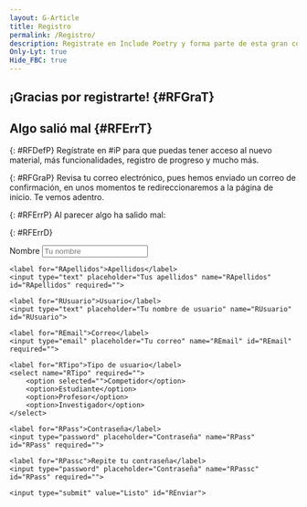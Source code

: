 ```yaml
---
layout: G-Article
title: Registro
permalink: /Registro/
description: Registrate en Include Poetry y forma parte de esta gran comunidad
Only-Lyt: true
Hide_FBC: true
---
```


## ¡Gracias por registrarte! {#RFGraT}

## Algo salió mal {#RFErrT}

{: #RFDefP}
Regístrate en #iP para que puedas tener acceso al nuevo material, más funcionalidades, registro de progreso y mucho más.

{: #RFGraP}
Revisa tu correo electrónico, pues hemos enviado un correo de confirmación, en unos momentos te redireccionaremos a la página de inicio. Te vemos adentro.

{: #RFErrP}
Al parecer algo ha salido mal: 

{: #RFErrD}
> 

<form id="RegisterForm">
    <label for="RNombre">Nombre</label> 
    <input type="text" placeholder="Tu nombre" name="RNombre" id="RNombre">

    <label for="RApellidos">Apellidos</label> 
    <input type="text" placeholder="Tus apellidos" name="RApellidos" id="RApellidos" required="">

    <label for="RUsuario">Usuario</label> 
    <input type="text" placeholder="Tu nombre de usuario" name="RUsuario" id="RUsuario">
    
    <label for="REmail">Correo</label>
    <input type="email" placeholder="Tu correo" name="REmail" id="REmail" required="">
    
    <label for="RTipo">Tipo de usuario</label>
    <select name="RTipo" required="">
        <option selected="">Competidor</option>
        <option>Estudiante</option>
        <option>Profesor</option>
        <option>Investigador</option>
    </select>

    <label for="RPass">Contraseña</label>
    <input type="password" placeholder="Contraseña" name="RPass" id="RPass" required="">

    <label for="RPassc">Repite tu contraseña</label>
    <input type="password" placeholder="Contraseña" name="RPassc" id="RPass" required="">
    
    <input type="submit" value="Listo" id="REnviar">
</form>
<script src="{{ site.iP-Sources }}/JS/Universal/Registro.js"></script>